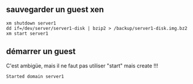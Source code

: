 ## sauvegarder un guest xen

```
xm shutdown server1
dd if=/dev/server/server1-disk | bzip2 > /backup/server1-disk.img.bz2 
xm start server1
```

## démarrer un guest
C'est ambigüe, mais il ne faut pas utiliser "start" mais create !!!  
```
Started domain server1
```

